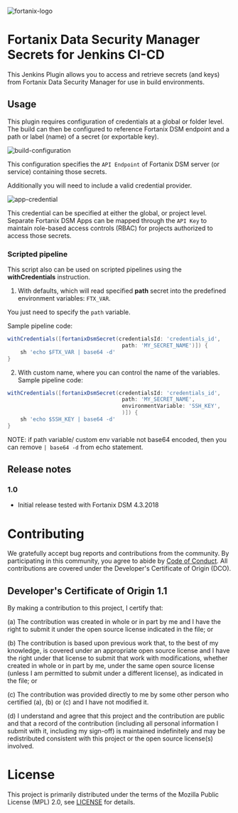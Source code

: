 ![fortanix-logo](images/fortanix-logo.png)

# Fortanix Data Security Manager Secrets for Jenkins CI-CD

This Jenkins Plugin allows you to access and retrieve secrets (and keys) 
from Fortanix Data Security Manager for use in build environments.

## Usage

This plugin requires configuration of credentials at a global or folder level.
The build can then be configured to reference Fortanix DSM endpoint and a path
or label (name) of a secret (or exportable key).

![build-configuration](images/jenkins-build-config.jpg)

This configuration specifies the `API Endpoint` of Fortanix DSM 
server (or service) containing those secrets.

Additionally you will need to include a valid credential provider.

![app-credential](images/jenkins-credential-provider.jpg)

This credential can be specified at either the global, or project level. Separate
Fortanix DSM Apps can be mapped through the `API Key` to maintain role-based access
controls (RBAC) for projects authorized to access those secrets.

### Scripted pipeline

This script also can be used on scripted pipelines using the **withCredentials** instruction.


1.  With defaults, which will read specified **path** secret into the predefined environment variables: 
    `FTX_VAR`.
    
You just need to specify the `path` variable. 


Sample pipeline code:

 ```groovy
 withCredentials([fortanixDsmSecret(credentialsId: 'credentials_id',
                                     path: 'MY_SECRET_NAME')]) {
     sh 'echo $FTX_VAR | base64 -d'
 }
 ```

2.  With custom name, where you can control the name of the variables. Sample pipeline code:

 ```groovy
 withCredentials([fortanixDsmSecret(credentialsId: 'credentials_id',
                                     path: 'MY_SECRET_NAME',
                                     environmentVariable: 'SSH_KEY',
                                     )]) {
     sh 'echo $SSH_KEY | base64 -d'
 }
 ```
NOTE: if path variable/ custom env variable not base64 encoded, then you can remove `| base64 -d` from echo statement.

## Release notes

### 1.0

- Initial release tested with Fortanix DSM 4.3.2018

# Contributing

We gratefully accept bug reports and contributions from the community.
By participating in this community, you agree to abide by [Code of Conduct](./CODE_OF_CONDUCT.md).
All contributions are covered under the Developer's Certificate of Origin (DCO).

## Developer's Certificate of Origin 1.1

By making a contribution to this project, I certify that:

(a) The contribution was created in whole or in part by me and I
have the right to submit it under the open source license
indicated in the file; or

(b) The contribution is based upon previous work that, to the best
of my knowledge, is covered under an appropriate open source
license and I have the right under that license to submit that
work with modifications, whether created in whole or in part
by me, under the same open source license (unless I am
permitted to submit under a different license), as indicated
in the file; or

(c) The contribution was provided directly to me by some other
person who certified (a), (b) or (c) and I have not modified
it.

(d) I understand and agree that this project and the contribution
are public and that a record of the contribution (including all
personal information I submit with it, including my sign-off) is
maintained indefinitely and may be redistributed consistent with
this project or the open source license(s) involved.

# License

This project is primarily distributed under the terms of the
Mozilla Public License (MPL) 2.0, see [LICENSE](./LICENSE) for details.
